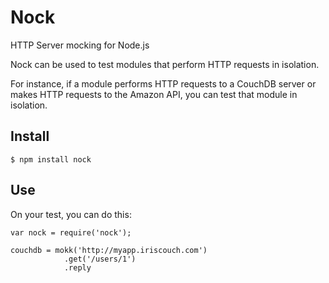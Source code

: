 # Nock

HTTP Server mocking for Node.js

Nock can be used to test modules that perform HTTP requests in isolation.

For instance, if a module performs HTTP requests to a CouchDB server or makes HTTP requests to the Amazon API, you can test that module in isolation.

## Install

    $ npm install nock

## Use

On your test, you can do this:

    var nock = require('nock');

    couchdb = mokk('http://myapp.iriscouch.com')
                .get('/users/1')
                .reply